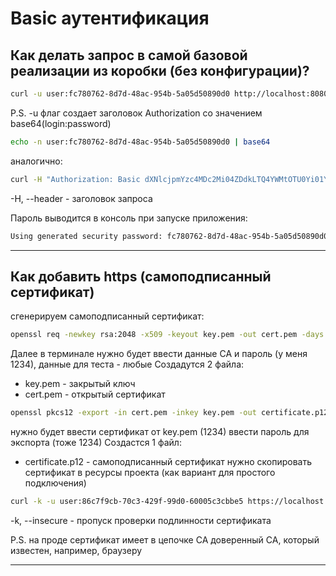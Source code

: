 # Basic аутентификация

## Как делать запрос в самой базовой реализации из коробки (без конфигурации)?
```bash
curl -u user:fc780762-8d7d-48ac-954b-5a05d50890d0 http://localhost:8080/test
```

P.S. -u флаг создает заголовок Authorization со значением base64(login:password)
```bash
echo -n user:fc780762-8d7d-48ac-954b-5a05d50890d0 | base64
```
аналогично:
```bash
curl -H "Authorization: Basic dXNlcjpmYzc4MDc2Mi04ZDdkLTQ4YWMtOTU0Yi01YTA1ZDUwODkwZDA=" http://localhost:8080/test
```
-H, --header - заголовок запроса

Пароль выводится в консоль при запуске приложения:
```bash
Using generated security password: fc780762-8d7d-48ac-954b-5a05d50890d0
```

---

## Как добавить https (самоподписанный сертификат)
сгенерируем самоподписанный сертификат:
```bash
openssl req -newkey rsa:2048 -x509 -keyout key.pem -out cert.pem -days 365
```
Далее в терминале нужно будет ввести данные CA и пароль (у меня 1234), данные для теста - любые
Создадутся 2 файла:
- key.pem - закрытый ключ
- cert.pem - открытый сертификат

```bash
openssl pkcs12 -export -in cert.pem -inkey key.pem -out certificate.p12 -name "test-certificate"
```
нужно будет ввести сертификат от key.pem (1234)
ввести пароль для экспорта (тоже 1234)
Создастся 1 файл:
- certificate.p12 - самоподписанный сертификат
нужно скопировать сертификат в ресурсы проекта (как вариант для простого подключения)

```bash
curl -k -u user:86c7f9cb-70c3-429f-99d0-60005c3cbbe5 https://localhost:8080/test
```
-k, --insecure - пропуск проверки подлинности сертификата

P.S. на проде сертификат имеет в цепочке CA доверенный CA, который известен, например, браузеру

---

